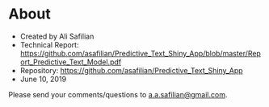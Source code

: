 # About

- Created by Ali Safilian 
- Technical Report: https://github.com/asafilian/Predictive_Text_Shiny_App/blob/master/Report_Predictive_Text_Model.pdf
- Repository: https://github.com/asafilian/Predictive_Text_Shiny_App
- June 10, 2019 

Please send your comments/questions to a.a.safilian@gmail.com. 